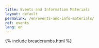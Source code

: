 ```yaml
---
title: Events and Information Materials
layout: default
permalink: /en/events-and-info-materials/
ref: events
lang: en
---
```

{% include breadcrumbs.html %}
